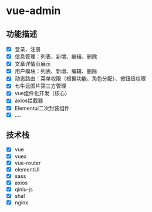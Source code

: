 # vue-admin

## 功能描述

- [x] 登录、注册
- [x] 信息管理：列表、新增、编辑、删除
- [x] 文章详情页展示
- [x] 用户模块：列表、新增、编辑、删除
- [x] 动态路由：菜单权限（根据功能、角色分配）、按钮级权限
- [x] 七牛云图片第三方管理
- [x] vue组件化开发（核心）
- [x] axios拦截器
- [x] Elementui二次封装组件
- [x] ....

## 技术栈

- [x] vue
- [x] vuex
- [x] vue-router
- [x] elementUI
- [x] sass
- [x] axios
- [x] qiniu-js
- [x] sha1
- [x] nginx